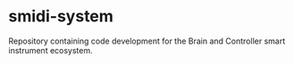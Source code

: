 # smidi-system
Repository containing code development for the Brain and Controller smart instrument ecosystem. 

